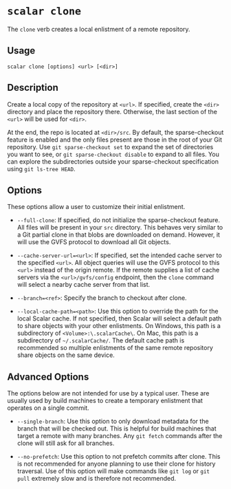 `scalar clone`
==============

The `clone` verb creates a local enlistment of a remote repository.

Usage
-----

`scalar clone [options] <url> [<dir>]`

Description
-----------

Create a local copy of the repository at `<url>`. If specified, create the `<dir>`
directory and place the repository there. Otherwise, the last section of the `<url>`
will be used for `<dir>`.

At the end, the repo is located at `<dir>/src`. By default, the sparse-checkout
feature is enabled and the only files present are those in the root of your
Git repository. Use `git sparse-checkout set` to expand the set of directories
you want to see, or `git sparse-checkout disable` to expand to all files. You
can explore the subdirectories outside your sparse-checkout specification using
`git ls-tree HEAD`.

Options
-------

These options allow a user to customize their initial enlistment.

* `--full-clone`: If specified, do not initialize the sparse-checkout feature.
  All files will be present in your `src` directory. This behaves very similar
  to a Git partial clone in that blobs are downloaded on demand. However, it
  will use the GVFS protocol to download all Git objects.

* `--cache-server-url=<url>`: If specified, set the intended cache server to
  the specified `<url>`. All object queries will use the GVFS protocol to this
  `<url>` instead of the origin remote. If the remote supplies a list of
  cache servers via the `<url>/gvfs/config` endpoint, then the `clone` command
  will select a nearby cache server from that list.

* `--branch=<ref>`: Specify the branch to checkout after clone.

* `--local-cache-path=<path>`: Use this option to override the path for the
  local Scalar cache. If not specified, then Scalar will select a default
  path to share objects with your other enlistments. On Windows, this path
  is a subdirectory of `<Volume>:\.scalarCache\`. On Mac, this path is a
  subdirectory of `~/.scalarCache/`. The default cache path is recommended so
  multiple enlistments of the same remote repository share objects on the
  same device.

Advanced Options
----------------

The options below are not intended for use by a typical user. These are
usually used by build machines to create a temporary enlistment that
operates on a single commit.

* `--single-branch`: Use this option to only download metadata for the branch
  that will be checked out. This is helpful for build machines that target
  a remote with many branches. Any `git fetch` commands after the clone will
  still ask for all branches.

* `--no-prefetch`: Use this option to not prefetch commits after clone. This
  is not recommended for anyone planning to use their clone for history
  traversal. Use of this option will make commands like `git log` or
  `git pull` extremely slow and is therefore not recommended.

